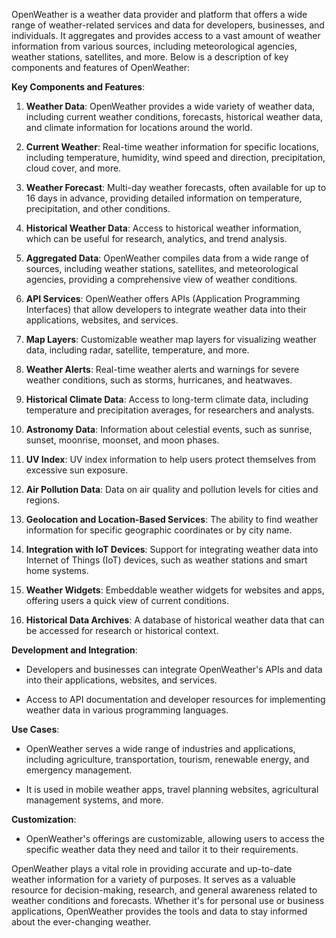 OpenWeather is a weather data provider and platform that offers a wide range of weather-related services and data for developers, businesses, and individuals. It aggregates and provides access to a vast amount of weather information from various sources, including meteorological agencies, weather stations, satellites, and more. Below is a description of key components and features of OpenWeather:

**Key Components and Features**:

1. **Weather Data**: OpenWeather provides a wide variety of weather data, including current weather conditions, forecasts, historical weather data, and climate information for locations around the world.

2. **Current Weather**: Real-time weather information for specific locations, including temperature, humidity, wind speed and direction, precipitation, cloud cover, and more.

3. **Weather Forecast**: Multi-day weather forecasts, often available for up to 16 days in advance, providing detailed information on temperature, precipitation, and other conditions.

4. **Historical Weather Data**: Access to historical weather information, which can be useful for research, analytics, and trend analysis.

5. **Aggregated Data**: OpenWeather compiles data from a wide range of sources, including weather stations, satellites, and meteorological agencies, providing a comprehensive view of weather conditions.

6. **API Services**: OpenWeather offers APIs (Application Programming Interfaces) that allow developers to integrate weather data into their applications, websites, and services.

7. **Map Layers**: Customizable weather map layers for visualizing weather data, including radar, satellite, temperature, and more.

8. **Weather Alerts**: Real-time weather alerts and warnings for severe weather conditions, such as storms, hurricanes, and heatwaves.

9. **Historical Climate Data**: Access to long-term climate data, including temperature and precipitation averages, for researchers and analysts.

10. **Astronomy Data**: Information about celestial events, such as sunrise, sunset, moonrise, moonset, and moon phases.

11. **UV Index**: UV index information to help users protect themselves from excessive sun exposure.

12. **Air Pollution Data**: Data on air quality and pollution levels for cities and regions.

13. **Geolocation and Location-Based Services**: The ability to find weather information for specific geographic coordinates or by city name.

14. **Integration with IoT Devices**: Support for integrating weather data into Internet of Things (IoT) devices, such as weather stations and smart home systems.

15. **Weather Widgets**: Embeddable weather widgets for websites and apps, offering users a quick view of current conditions.

16. **Historical Data Archives**: A database of historical weather data that can be accessed for research or historical context.

**Development and Integration**:

- Developers and businesses can integrate OpenWeather's APIs and data into their applications, websites, and services.

- Access to API documentation and developer resources for implementing weather data in various programming languages.

**Use Cases**:

- OpenWeather serves a wide range of industries and applications, including agriculture, transportation, tourism, renewable energy, and emergency management.

- It is used in mobile weather apps, travel planning websites, agricultural management systems, and more.

**Customization**:

- OpenWeather's offerings are customizable, allowing users to access the specific weather data they need and tailor it to their requirements.

OpenWeather plays a vital role in providing accurate and up-to-date weather information for a variety of purposes. It serves as a valuable resource for decision-making, research, and general awareness related to weather conditions and forecasts. Whether it's for personal use or business applications, OpenWeather provides the tools and data to stay informed about the ever-changing weather.
